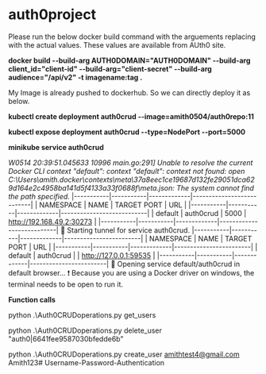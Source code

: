 # auth0project

Please run the below docker build command with the arguements replacing with the actual values. These values are available from AUth0 site.

**docker build --build-arg AUTH0DOMAIN="AUTH0DOMAIN" --build-arg client_id="client-id" --build-arg="client-secret" --build-arg audience="<URL>/api/v2" -t imagename:tag .**

My Image is already pushed to dockerhub. So we can directly deploy it as below.

**kubectl create deployment auth0crud --image=amith0504/auth0repo:11**

**kubectl expose deployment auth0crud --type=NodePort --port=5000**
 
 **minikube service auth0crud** 
 
_W0514 20:39:51.045633   10996 main.go:291] Unable to resolve the current Docker CLI context "default": context "default": context not found: open C:\Users\amith\.docker\contexts\meta\37a8eec1ce19687d132fe29051dca629d164e2c4958ba141d5f4133a33f0688f\meta.json: The system cannot find the path specified._
|-----------|-----------|-------------|---------------------------|
| NAMESPACE |   NAME    | TARGET PORT |            URL            |
|-----------|-----------|-------------|---------------------------|
| default   | auth0crud |        5000 | http://192.168.49.2:30273 |
|-----------|-----------|-------------|---------------------------|
🏃  Starting tunnel for service auth0crud.
|-----------|-----------|-------------|------------------------|
| NAMESPACE |   NAME    | TARGET PORT |          URL           |
|-----------|-----------|-------------|------------------------|
| default   | auth0crud |             | http://127.0.0.1:59535 |
|-----------|-----------|-------------|------------------------|
🎉  Opening service default/auth0crud in default browser...
❗  Because you are using a Docker driver on windows, the terminal needs to be open to run it.

**Function calls**

python .\Auth0CRUDoperations.py get_users    

python .\Auth0CRUDoperations.py delete_user "auth0|6641fee9587030bfedde6b"      

python .\Auth0CRUDoperations.py create_user amithtest4@gmail.com Amith123# Username-Password-Authentication



 

